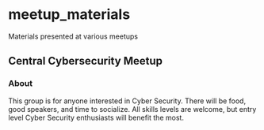 # meetup_materials
Materials presented at various meetups

## Central Cybersecurity Meetup
### About
This group is for anyone interested in Cyber Security. There will be food, good speakers, and time to socialize. All skills levels are welcome, but entry level Cyber Security enthusiasts will benefit the most.
